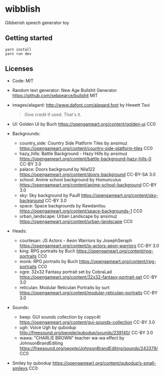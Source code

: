 # wibblish
Gibberish speech generator toy

## Getting started

    yarn install
    yarn run dev

## Licenses

- Code: MIT
- Random text generator: New Age Bullshit Generator https://github.com/sebpearce/bullshit MIT
- images/alagard: http://www.dafont.com/alagard.font by Hewett Tsoi
  > Give credit if used. That's it.

- UI: Golden UI by Buch https://opengameart.org/content/golden-ui CC0
- Backgrounds:
  - country_side: Country Side Platform Tiles by ansimuz https://opengameart.org/content/country-side-platform-tiles CC0
  - hazy_hills: Battle Background - Hazy Hills by ansimuz https://opengameart.org/content/battle-background-hazy-hills-0 CC-BY 3.0
  - palace: Doors background by Nila122 https://opengameart.org/content/doors-background CC-BY-SA 3.0
  - school: Anime school background by Homunculus https://opengameart.org/content/anime-school-background CC-BY 3.0
  - sky: Sky background by PauR https://opengameart.org/content/sky-background CC-BY 3.0
  - space: Space backgrounds by Rawdanitsu https://opengameart.org/content/space-backgrounds-1 CC0
  - urban_landscape: Urban Landscape by ansimuz https://opengameart.org/content/urban-landscape CC0
- Heads:
  - courtesan: JS Actors - Aeon Warriors by JosephSeraph https://opengameart.org/content/js-actors-aeon-warriors CC-BY 3.0
  - king: RPG portraits by Buch https://opengameart.org/content/rpg-portraits CC0
  - monk: RPG portraits by Buch https://opengameart.org/content/rpg-portraits CC0
  - ogre: 32x32 Fantasy portrait set by CobraLad https://opengameart.org/content/32x32-fantasy-portrait-set CC-BY 3.0
  - reticulan: Modular Reticulan Portraits by surt https://opengameart.org/content/modular-reticulan-portraits CC-BY 3.0
- Sounds:
  - beep: GUI sounds collection by copyc4t https://opengameart.org/content/gui-sounds-collection CC-BY 3.0
  - ugh: Voice Ugh by qubodup http://freesound.org/people/qubodup/sounds/239140/ CC-BY 3.0
  - wawa: "CHARLIE BROWN" teacher wa-wa effect by JohnsonBrandEditing https://freesound.org/people/JohnsonBrandEditing/sounds/243379/ CC0
- Smiley by qubodup https://opengameart.org/content/qubodup’s-small-smileys CC0
